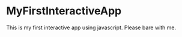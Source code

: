 MyFirstInteractiveApp
=====================

This is my first interactive app using javascript.
Please bare with me.

